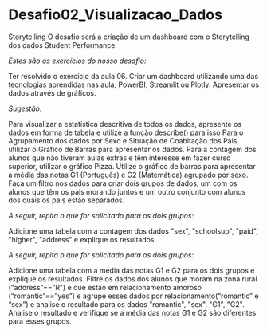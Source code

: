 # Desafio02_Visualizacao_Dados
Storytelling 
O desafio será a criação de um dashboard com o Storytelling dos dados Student Performance. 

*Estes são os exercícios do nosso desafio:*

Ter resolvido o exercício da aula 06.
Criar um dashboard utilizando uma das tecnologias aprendidas nas aula, PowerBI, Streamlit ou Plotly.
Apresentar os dados através de gráficos.
 
*Sugestão:*

Para visualizar a estatística descritiva de todos os dados, apresente os dados em forma de tabela e utilize a função describe() para isso
Para o Agrupamento dos dados por Sexo e Situação de Coabitação dos Pais, utilizar o Gráfico de Barras para apresentar os dados.
Para a contagem dos alunos que não tiveram aulas extras e têm interesse em fazer curso superior, utilizar o gráfico Pizza.
Utilize o gráfico de barras para apresentar a média das notas G1 (Português) e G2 (Matemática) agrupado por sexo. 
Faça um filtro nos dados para criar dois grupos de dados, um com os alunos que têm os pais morando juntos e um outro conjunto com alunos dos quais os pais estão separados. 

*A seguir, repita o que for solicitado para os dois grupos:*

Adicione uma tabela com a contagem dos dados "sex", "schoolsup", "paid", "higher", "address"  e explique os resultados.

*A seguir, repita o que for solicitado para os dois grupos:*

Adicione uma tabela com a média das notas G1 e G2 para os dois grupos e explique os resultados.
Filtre os dados dos alunos que moram na zona rural (“address”==”R”) e que estão em relacionamento amoroso (“romantic”==”yes”) e agrupe esses dados por relacionamento(“romantic” e “sex”) e analise o resultado para os dados  "romantic", "sex", "G1", "G2". 
Analise o resultado e verifique se a média das notas G1 e G2 são diferentes para esses grupos.
 

